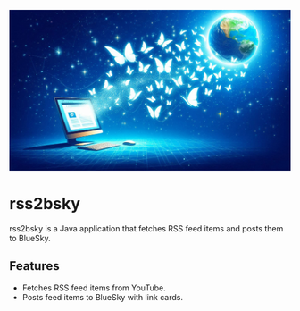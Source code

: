 ![img.png](img.png)

# rss2bsky

rss2bsky is a Java application that fetches RSS feed items and posts them to BlueSky.

## Features

- Fetches RSS feed items from YouTube.
- Posts feed items to BlueSky with link cards.
